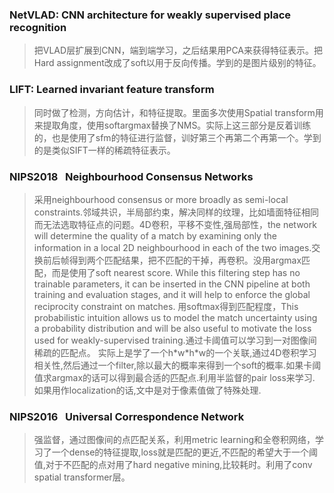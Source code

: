 ### NetVLAD: CNN architecture for weakly supervised place recognition
> 把VLAD层扩展到CNN，端到端学习，之后结果用PCA来获得特征表示。把Hard assignment改成了soft以用于反向传播。学到的是图片级别的特征。

### LIFT: Learned invariant feature transform
> 同时做了检测，方向估计，和特征提取。里面多次使用Spatial transform用来提取角度，使用softargmax替换了NMS。实际上这三部分是反着训练的，也是使用了sfm的特征进行监督，训好第三个再第二个再第一个。学到的是类似SIFT一样的稀疏特征表示。

### **NIPS2018**&nbsp;&nbsp; Neighbourhood Consensus Networks
> 采用neighbourhood consensus or more broadly as semi-local constraints.邻域共识，半局部约束，解决同样的纹理，比如墙面特征相同而无法选取特征点的问题。4D卷积，平移不变性,强局部性，the network will determine the quality of a match by examining only the information in a local 2D neighbourhood in each of the two images.交换前后帧得到两个匹配结果，把不匹配的干掉，再卷积。没用argmax匹配，而是使用了soft nearest score. While this filtering step has no trainable parameters, it can be inserted in the CNN pipeline at both training and evaluation stages, and it will help to enforce the global reciprocity constraint on matches.
>用softmax得到匹配程度，This probabilistic intuition allows us to model the match uncertainty using a probability distribution and will be also useful to motivate the loss used for weakly-supervised training.通过卡阈值可以学习到一对图像间稀疏的匹配点。
>实际上是学了一个h\*w\*h\*w的一个关联,通过4D卷积学习相关性,然后通过一个filter,除以最大的概率来得到一个soft的概率.如果卡阈值求argmax的话可以得到最合适的匹配点.利用半监督的pair loss来学习. 如果用作localization的话,文中是对于像素值做了特殊处理.

### **NIPS2016**&nbsp;&nbsp; Universal Correspondence Network
> 强监督，通过图像间的点匹配关系，利用metric learning和全卷积网络，学习了一个dense的特征提取,loss就是匹配的更近,不匹配的希望大于一个阈值,对于不匹配的点对用了hard negative mining,比较耗时。利用了conv spatial transformer层。

